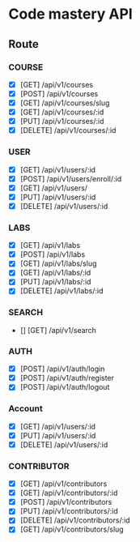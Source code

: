 # Code mastery API

## Route

### COURSE

- [x] [GET] /api/v1/courses
- [x] [POST] /api/v1/courses
- [x] [GET] /api/v1/courses/slug
- [x] [GET] /api/v1/courses/:id
- [x] [PUT] /api/v1/courses/:id
- [x] [DELETE] /api/v1/courses/:id

### USER

- [x] [GET] /api/v1/users/:id
- [x] [POST] /api/v1/users/enroll/:id
- [x] [GET] /api/v1/users/
- [x] [PUT] /api/v1/users/:id
- [x] [DELETE] /api/v1/users/:id

### LABS

- [x] [GET] /api/v1/labs
- [x] [POST] /api/v1/labs
- [x] [GET] /api/v1/labs/slug
- [x] [GET] /api/v1/labs/:id
- [x] [PUT] /api/v1/labs/:id
- [x] [DELETE] /api/v1/labs/:id

### SEARCH

- [] [GET] /api/v1/search

### AUTH

- [x] [POST] /api/v1/auth/login
- [x] [POST] /api/v1/auth/register
- [x] [POST] /api/v1/auth/logout

### Account

- [x] [GET] /api/v1/users/:id
- [x] [PUT] /api/v1/users/:id
- [x] [DELETE] /api/v1/users/:id

### CONTRIBUTOR

- [x] [GET] /api/v1/contributors
- [x] [GET] /api/v1/contributors/:id
- [x] [POST] /api/v1/contributors
- [x] [PUT] /api/v1/contributors/:id
- [x] [DELETE] /api/v1/contributors/:id
- [x] [GET] /api/v1/contributors/slug
